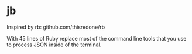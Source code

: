 # jb

Inspired by rb: github.com/thisredone/rb

With 45 lines of Ruby replace most of the command line tools that you use to process JSON inside of the terminal.
